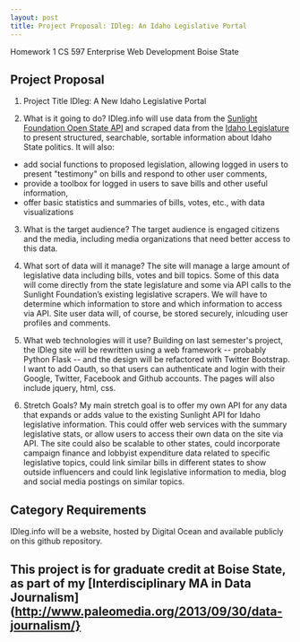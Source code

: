 ```yaml
---
layout: post
title: Project Proposal: IDleg: An Idaho Legislative Portal 
---
```


Homework 1
CS 597 Enterprise Web Development
Boise State

## Project Proposal

1. Project Title
    IDleg: A New Idaho Legislative Portal

2. What is it going to do?
    IDleg.info will use data from the [Sunlight Foundation Open State API](https://sunlightlabs.github.io/openstates-api/) and scraped data from the [Idaho Legislature](http://www.legislature.idaho.gov/) to present structured, searchable, sortable information about Idaho State 
politics. It will also:
* add social functions to proposed legislation, allowing logged in users to present "testimony" on bills and respond to other user comments,
* provide a toolbox for logged in users to save bills and other useful information,
* offer basic statistics and summaries of bills, votes, etc., with data visualizations

3. What is the target audience?
    The target audience is engaged citizens and the media, including media organizations that need better access to this data.

4. What sort of data will it manage?
    The site will manage a large amount of legislative data including bills, votes and bill topics. Some of this data will come directly from the state legislature and some via API calls to the Sunlight Foundation’s existing legislative scrapers. We will have to determine which information to store and which information to access via API. Site user data will, of course, be stored securely, inlcuding user profiles and comments.

5. What web technologies will it use?
    Building on last semester's project, the IDleg site will be rewritten using a web framework -- probably Python Flask -- and the design will be refactored with Twitter Bootstrap. I want to add Oauth, so that users can authenticate and login with their Google, Twitter, Facebook and Github accounts. The pages will also include jquery, html, css. 

6. Stretch Goals?
    My main stretch goal is to offer my own API for any data that expands or adds value to the existing Sunlight API for Idaho legislative information. This could offer web services with the summary legislative stats, or allow users to access their own data on the site via API. The site could also be scalable to other states, could incorporate campaign finance and lobbyist expenditure data related to specific legislative topics, could link similar bills in different states to show outside influencers and could link legislative information to media, blog and social media postings on similar topics.
    
## Category Requirements

IDleg.info will be a website, hosted by Digital Ocean and available publicly on this github repository.

## This project is for graduate credit at Boise State, as part of my [Interdisciplinary MA in Data Journalism](http://www.paleomedia.org/2013/09/30/data-journalism/}
